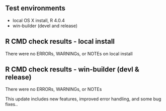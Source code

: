 ## Test environments
* local OS X install, R 4.0.4
* win-builder (devel and release)

## R CMD check results - local install

There were no ERRORs, WARNINGs, or NOTEs on local install

## R CMD check results - win-builder (devl & release)

There were no ERRORs, WARNINGs, or NOTEs

This update includes new features, improved error handling, and some bug fixes..
